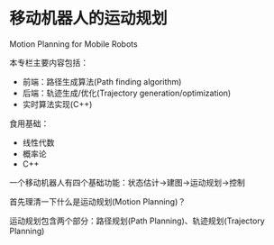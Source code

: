 # 移动机器人的运动规划

Motion Planning for Mobile Robots

本专栏主要内容包括：

- 前端：路径生成算法(Path finding algorithm)
- 后端：轨迹生成/优化(Trajectory generation/optimization)
- 实时算法实现(C++)

食用基础：

- 线性代数
- 概率论
- C++

一个移动机器人有四个基础功能：状态估计→建图→运动规划→控制

首先理清一下什么是运动规划(Motion Planning)？

运动规划包含两个部分：路径规划(Path Planning)、轨迹规划(Trajectory Planning)



